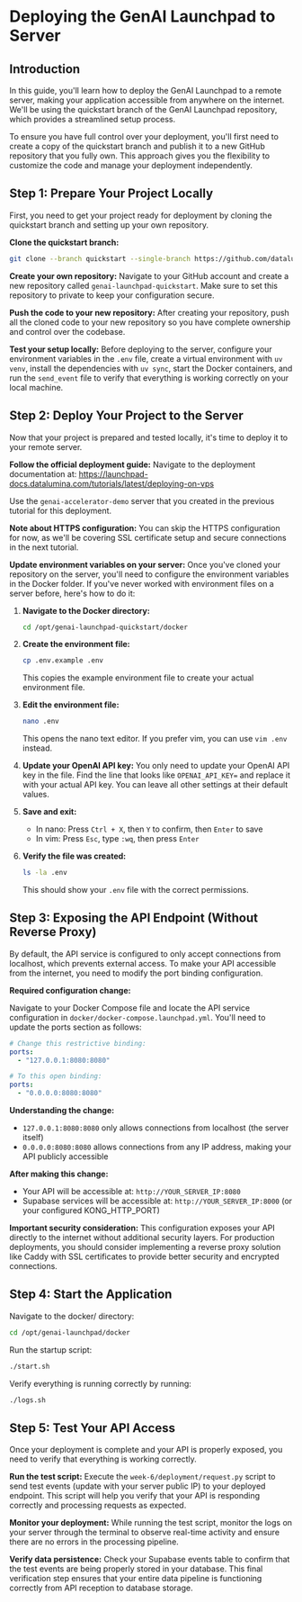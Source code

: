 # Deploying the GenAI Launchpad to Server

## Introduction

In this guide, you'll learn how to deploy the GenAI Launchpad to a remote server, making your application accessible from anywhere on the internet. We'll be using the quickstart branch of the GenAI Launchpad repository, which provides a streamlined setup process. 

To ensure you have full control over your deployment, you'll first need to create a copy of the quickstart branch and publish it to a new GitHub repository that you fully own. This approach gives you the flexibility to customize the code and manage your deployment independently.

## Step 1: Prepare Your Project Locally

First, you need to get your project ready for deployment by cloning the quickstart branch and setting up your own repository.

**Clone the quickstart branch:**
```bash
git clone --branch quickstart --single-branch https://github.com/datalumina/genai-launchpad.git
```

**Create your own repository:**
Navigate to your GitHub account and create a new repository called `genai-launchpad-quickstart`. Make sure to set this repository to private to keep your configuration secure.

**Push the code to your new repository:**
After creating your repository, push all the cloned code to your new repository so you have complete ownership and control over the codebase.

**Test your setup locally:**
Before deploying to the server, configure your environment variables in the `.env` file, create a virtual environment with `uv venv`, install the dependencies with `uv sync`, start the Docker containers, and run the `send_event` file to verify that everything is working correctly on your local machine.

## Step 2: Deploy Your Project to the Server

Now that your project is prepared and tested locally, it's time to deploy it to your remote server.

**Follow the official deployment guide:**
Navigate to the deployment documentation at: https://launchpad-docs.datalumina.com/tutorials/latest/deploying-on-vps

Use the `genai-accelerator-demo` server that you created in the previous tutorial for this deployment.

**Note about HTTPS configuration:**
You can skip the HTTPS configuration for now, as we'll be covering SSL certificate setup and secure connections in the next tutorial.

**Update environment variables on your server:**
Once you've cloned your repository on the server, you'll need to configure the environment variables in the Docker folder. If you've never worked with environment files on a server before, here's how to do it:

1. **Navigate to the Docker directory:**
   ```bash
   cd /opt/genai-launchpad-quickstart/docker
   ```

2. **Create the environment file:**
   ```bash
   cp .env.example .env
   ```
   This copies the example environment file to create your actual environment file.

3. **Edit the environment file:**
   ```bash
   nano .env
   ```
   This opens the nano text editor. If you prefer vim, you can use `vim .env` instead.

4. **Update your OpenAI API key:**
   You only need to update your OpenAI API key in the file. Find the line that looks like `OPENAI_API_KEY=` and replace it with your actual API key. You can leave all other settings at their default values.

5. **Save and exit:**
   - In nano: Press `Ctrl + X`, then `Y` to confirm, then `Enter` to save
   - In vim: Press `Esc`, type `:wq`, then press `Enter`

6. **Verify the file was created:**
   ```bash
   ls -la .env
   ```
   This should show your `.env` file with the correct permissions.

## Step 3: Exposing the API Endpoint (Without Reverse Proxy)

By default, the API service is configured to only accept connections from localhost, which prevents external access. To make your API accessible from the internet, you need to modify the port binding configuration.

**Required configuration change:**

Navigate to your Docker Compose file and locate the API service configuration in `docker/docker-compose.launchpad.yml`. You'll need to update the ports section as follows:

```yaml
# Change this restrictive binding:
ports:
  - "127.0.0.1:8080:8080"

# To this open binding:
ports:
  - "0.0.0.0:8080:8080"
```

**Understanding the change:**
- `127.0.0.1:8080:8080` only allows connections from localhost (the server itself)
- `0.0.0.0:8080:8080` allows connections from any IP address, making your API publicly accessible

**After making this change:**
- Your API will be accessible at: `http://YOUR_SERVER_IP:8080`
- Supabase services will be accessible at: `http://YOUR_SERVER_IP:8000` (or your configured KONG_HTTP_PORT)

**Important security consideration:**
This configuration exposes your API directly to the internet without additional security layers. For production deployments, you should consider implementing a reverse proxy solution like Caddy   with SSL certificates to provide better security and encrypted connections.

## Step 4: Start the Application

Navigate to the docker/ directory:

```bash
cd /opt/genai-launchpad/docker
```

Run the startup script:

```bash
./start.sh
```

Verify everything is running correctly by running:

```bash
./logs.sh
```



## Step 5: Test Your API Access

Once your deployment is complete and your API is properly exposed, you need to verify that everything is working correctly.

**Run the test script:**
Execute the `week-6/deployment/request.py` script to send test events (update with your server public IP) to your deployed endpoint. This script will help you verify that your API is responding correctly and processing requests as expected.

**Monitor your deployment:**
While running the test script, monitor the logs on your server through the terminal to observe real-time activity and ensure there are no errors in the processing pipeline.

**Verify data persistence:**
Check your Supabase events table to confirm that the test events are being properly stored in your database. This final verification step ensures that your entire data pipeline is functioning correctly from API reception to database storage.